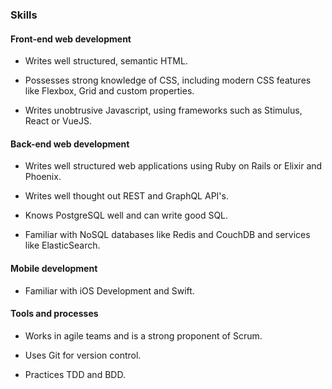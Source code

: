 ### Skills

#### Front-end web development

* Writes well structured, semantic HTML.

* Possesses strong knowledge of CSS, including modern CSS features like
  Flexbox, Grid and custom properties.

* Writes unobtrusive Javascript, using frameworks such as Stimulus, React or
  VueJS.

#### Back-end web development

* Writes well structured web applications using Ruby on Rails or Elixir and
  Phoenix.

* Writes well thought out REST and GraphQL API's.

* Knows PostgreSQL well and can write good SQL.

* Familiar with NoSQL databases like Redis and CouchDB and services like
  ElasticSearch.

#### Mobile development

* Familiar with iOS Development and Swift.

#### Tools and processes

* Works in agile teams and is a strong proponent of Scrum.

* Uses Git for version control.

* Practices TDD and BDD.
